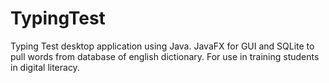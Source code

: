 # TypingTest
Typing Test desktop application using Java. JavaFX for GUI and SQLite to pull words from database of english dictionary. For use in training students in digital literacy.
